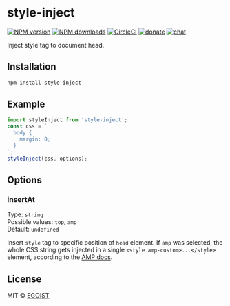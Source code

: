 # style-inject

[![NPM version](https://img.shields.io/npm/v/style-inject.svg?style=flat)](https://npmjs.com/package/style-inject) [![NPM downloads](https://img.shields.io/npm/dm/style-inject.svg?style=flat)](https://npmjs.com/package/style-inject) [![CircleCI](https://circleci.com/gh/egoist/style-inject/tree/master.svg?style=shield)](https://circleci.com/gh/egoist/style-inject/tree/master)  [![donate](https://img.shields.io/badge/$-donate-ff69b4.svg?maxAge=2592000&style=flat)](https://github.com/egoist/donate) [![chat](https://img.shields.io/badge/chat-on%20discord-7289DA.svg?style=flat)](https://chat.egoist.moe)

Inject style tag to document head.

## Installation

```bash
npm install style-inject
```

## Example

```javascript
import styleInject from 'style-inject';
const css = `
  body {
    margin: 0;
  }
`;
styleInject(css, options);
```

## Options

### insertAt

Type: `string`<br>
Possible values: `top`, `amp`<br>
Default: `undefined`

Insert `style` tag to specific position of `head` element. If `amp` was selected, the whole CSS string gets injected in a single `<style amp-custom>...</style>` element, according to the [AMP docs](https://amp.dev/documentation/guides-and-tutorials/develop/style_and_layout/?format=websites#add-styles-to-a-page).

## License

MIT &copy; [EGOIST](https://github.com/egoist)
